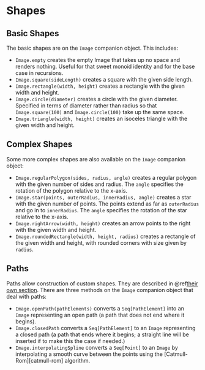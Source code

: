 # Shapes

## Basic Shapes

The basic shapes are on the `Image` companion object. This includes:

* `Image.empty` creates the empty Image that takes up no space and renders nothing. Useful for that sweet monoid identity and for the base case in recursions.
* `Image.square(sideLength)` creates a square with the given side length.
* `Image.rectangle(width, height)` creates a rectangle with the given width and height.
* `Image.circle(diameter)` creates a circle with the given diameter. Specified in terms of diameter rather than radius so that `Image.square(100)` and `Image.circle(100)` take up the same space.
* `Image.triangle(width, height)` creates an isoceles triangle with the given width and height.


## Complex Shapes

Some more complex shapes are also available on the `Image` companion object:

* `Image.regularPolygon(sides, radius, angle)` creates a regular polygon with the given number of sides and radius. The `angle` specifies the rotation of the polygon relative to the x-axis.
* `Image.star(points, outerRadius, innerRadius, angle)` creates a star with the given number of points. The points extend as far as `outerRadius` and go in to `innerRadius`. The `angle` specifies the rotation of the star relative to the x-axis.
* `Image.rightArrow(width, height)` creates an arrow points to the right with the given width and height.
* `Image.roundedRectangle(width, height, radius)` creates a rectangle of the given width and height, with rounded corners with size given by `radius`.


## Paths

Paths allow construction of custom shapes. They are described in @ref[their own section](path.md). There are three methods on the `Image` companion object that deal with paths:

* `Image.openPath(pathElements)` converts a `Seq[PathElement]` into an `Image` representing an open path (a path that does not end where it begins).
* `Image.closedPath` converts a `Seq[PathElement]` to an `Image` representing a closed path (a path that ends where it begins; a straight line will be inserted if to make this the case if needed.)
* `Image.interpolatingSpline` converts a `Seq[Point]` to an `Image` by interpolating a smooth curve between the points using the [Catmull-Rom][catmull-rom] algorithm.



